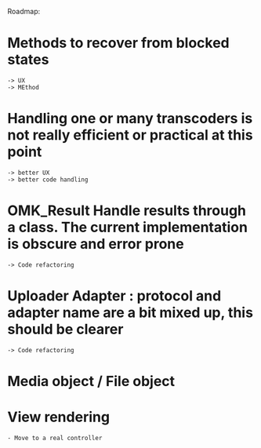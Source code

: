 Roadmap:

# Methods to recover from blocked states
    -> UX
    -> MEthod
# Handling one or many transcoders is not really efficient or practical at this point
    -> better UX
    -> better code handling
# OMK_Result Handle results through a class. The current implementation is obscure and error prone 
    -> Code refactoring
# Uploader Adapter : protocol and adapter name are a bit mixed up, this should be clearer
    -> Code refactoring
# Media object / File object

# View rendering
    - Move to a real controller